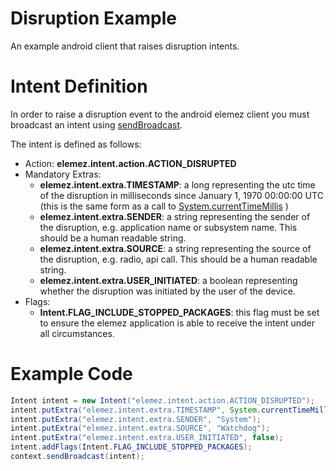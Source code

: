 # Disruption Example
An example android client that raises disruption intents. 

# Intent Definition
In order to raise a disruption event to the android elemez client you must broadcast an intent using [sendBroadcast](http://developer.android.com/reference/android/content/Context.html#sendBroadcast(android.content.Intent) ). 

The intent is defined as follows:

* Action: **elemez.intent.action.ACTION_DISRUPTED**
* Mandatory Extras:
  * **elemez.intent.extra.TIMESTAMP**: a long representing the utc time of the disruption in milliseconds since January 1, 1970 00:00:00 UTC (this is the same form as a call to [System.currentTimeMillis](http://developer.android.com/reference/java/lang/System.html#currentTimeMillis()) )
  * **elemez.intent.extra.SENDER**: a string representing the sender of the disruption, e.g. application name or subsystem name. This should be a human readable string.
  * **elemez.intent.extra.SOURCE**: a string representing the source of the disruption, e.g. radio, api call. This should be a human readable string.
  * **elemez.intent.extra.USER_INITIATED**: a boolean representing whether the disruption was initiated by the user of the device.
* Flags:
  * **Intent.FLAG_INCLUDE_STOPPED_PACKAGES**: this flag must be set to ensure the elemez application is able to receive the intent under all circumstances.

# Example Code
``` java
Intent intent = new Intent("elemez.intent.action.ACTION_DISRUPTED");
intent.putExtra("elemez.intent.extra.TIMESTAMP", System.currentTimeMillis());
intent.putExtra("elemez.intent.extra.SENDER", "System");
intent.putExtra("elemez.intent.extra.SOURCE", "Watchdog");
intent.putExtra("elemez.intent.extra.USER_INITIATED", false);
intent.addFlags(Intent.FLAG_INCLUDE_STOPPED_PACKAGES);
context.sendBroadcast(intent);
```        